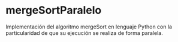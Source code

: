 # mergeSortParalelo
Implementación del algoritmo mergeSort en lenguaje Python con la particularidad de que su ejecución se realiza de forma paralela.

